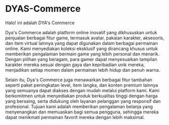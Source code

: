 # DYAS-Commerce
Halo! ini adalah DYA's Commerce

Dya's Commerce adalah platform online inovatif yang dikhususkan untuk penjualan berbagai fitur game, termasuk avatar, pakaian karakter, aksesoris, dan item virtual lainnya yang dapat digunakan dalam berbagai permainan online. Kami menyediakan koleksi eksklusif yang dirancang khusus untuk memberikan pengalaman bermain game yang lebih personal dan menarik. Dengan pilihan yang beragam, para gamer dapat menyesuaikan tampilan karakter mereka sesuai dengan gaya dan kepribadian unik mereka, menjadikan setiap momen dalam permainan lebih hidup dan penuh warna.

Selain itu, Dya's Commerce juga menawarkan berbagai fitur tambahan seperti paket peningkatan level, item langka, dan konten premium lainnya yang semuanya dapat diakses dengan mudah melalui platform kami. Kami berkomitmen untuk menyediakan produk berkualitas tinggi dengan harga yang bersaing, serta didukung oleh layanan pelanggan yang responsif dan profesional. Tujuan kami adalah memberikan pengalaman belanja yang menyenangkan dan memuaskan bagi semua pengguna, sehingga mereka dapat menikmati permainan favorit mereka dengan lebih maksimal.
